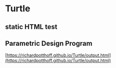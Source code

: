 # Turtle
## static HTML test


## Parametric Design Program
[https://richardpotthoff.github.io/Turtle/output.html](https://richardpotthoff.github.io/Turtle/output.html)
